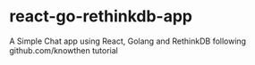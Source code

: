 # react-go-rethinkdb-app
A Simple Chat app using React, Golang and RethinkDB following github.com/knowthen tutorial
